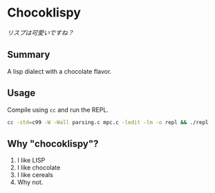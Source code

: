# Chocoklispy

_リスプは可愛いですね？_

## Summary

A lisp dialect with a chocolate flavor.

## Usage

Compile using `cc` and run the REPL.

```sh
cc -std=c99 -W -Wall parsing.c mpc.c -ledit -lm -o repl && ./repl
```

## Why "chocoklispy"?

1. I like LISP
2. I like chocolate
3. I like cereals
4. Why not.